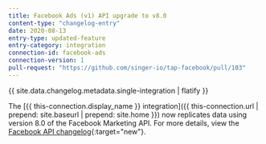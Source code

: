 ```yaml
---
title: Facebook Ads (v1) API upgrade to v8.0
content-type: "changelog-entry"
date: 2020-08-13
entry-type: updated-feature
entry-category: integration
connection-id: facebook-ads
connection-version: 1
pull-request: "https://github.com/singer-io/tap-facebook/pull/103"
---
```


{{ site.data.changelog.metadata.single-integration | flatify }}

The [{{ this-connection.display_name }} integration]({{ this-connection.url | prepend: site.baseurl | prepend: site.home }}) now replicates data using version 8.0 of the Facebook Marketing API. For more details, view the [Facebook API changelog](https://developers.facebook.com/docs/graph-api/changelog/version8.0#marketing-api){:target="new"}.